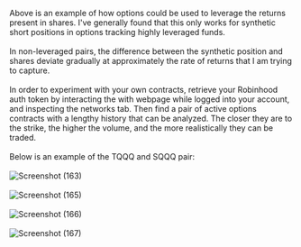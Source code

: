 Above is an example of how options could be used to leverage the returns present in shares. I've generally found that this only works for synthetic short positions in options tracking highly leveraged funds. 
</br>
</br>
In non-leveraged pairs, the difference between the synthetic position and shares deviate gradually at approximately the rate of returns that I am trying to capture. 
</br>
</br>
In order to experiment with your own contracts, retrieve your Robinhood auth token by interacting the with webpage while logged into your account, and inspecting the networks tab.
Then find a pair of active options contracts with a lengthy history that can be analyzed. The closer they are to the strike, the higher the volume, and the more realistically they can be traded.
</br>
</br>
Below is an example of the TQQQ and SQQQ pair:
</br>
</br>
![Screenshot (163)](https://user-images.githubusercontent.com/102199762/212566628-15328acb-2774-4c2f-9260-4ec131fae956.png)
</br>
</br>
![Screenshot (165)](https://user-images.githubusercontent.com/102199762/212566635-7f7525fa-9542-4fb0-a176-d0cee0d4e4da.png)
</br>
</br>
![Screenshot (166)](https://user-images.githubusercontent.com/102199762/212566644-045f1a51-ae79-4db7-a2b3-8eced93248f3.png)
</br>
</br>
![Screenshot (167)](https://user-images.githubusercontent.com/102199762/212566648-a3ed6a31-0beb-4add-819c-4fb7a8956374.png)
